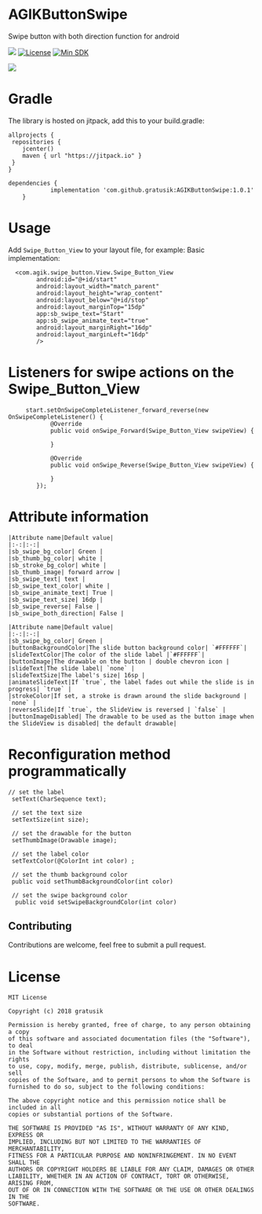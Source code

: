 # AGIKButtonSwipe
Swipe button with both direction function for android

[![](https://jitpack.io/v/gratusik/AGIKButtonSwipe.svg)](https://jitpack.io/#gratusik/AGIKButtonSwipe)
[![License](https://img.shields.io/badge/License-MIT-blue.svg)](https://github.com/gratusik/AGIKButtonSwipe/blob/master/LICENSE)
[![Min SDK](https://img.shields.io/badge/Min%20SDK-15-e91e63.svg)](https://developer.android.com/about/versions/android-4.0.3)

![](https://raw.githubusercontent.com/gratusik/AGIKButtonSwipe/master/demo.gif)

# Gradle
The library is hosted on jitpack, add this to your build.gradle:
```
allprojects {
 repositories {
    jcenter()
    maven { url "https://jitpack.io" }
 }
}
```
```
dependencies {
	        implementation 'com.github.gratusik:AGIKButtonSwipe:1.0.1'
	}
```

# Usage
 Add `Swipe_Button_View` to your layout file, for example:
 Basic implementation:
```
  <com.agik.swipe_button.View.Swipe_Button_View
        android:id="@+id/start"
        android:layout_width="match_parent"
        android:layout_height="wrap_content"
        android:layout_below="@+id/stop"
        android:layout_marginTop="15dp"
        app:sb_swipe_text="Start"
        app:sb_swipe_animate_text="true"
        android:layout_marginRight="16dp"
        android:layout_marginLeft="16dp"
        />
```

# Listeners for swipe actions on the Swipe_Button_View

```
     start.setOnSwipeCompleteListener_forward_reverse(new OnSwipeCompleteListener() {
            @Override
            public void onSwipe_Forward(Swipe_Button_View swipeView) {

            }

            @Override
            public void onSwipe_Reverse(Swipe_Button_View swipeView) {

            }
        });
```

# Attribute information

```
|Attribute name|Default value|
|:-:|:-:|
|sb_swipe_bg_color| Green |
|sb_thumb_bg_color| white |
|sb_stroke_bg_color| white |
|sb_thumb_image| forward arrow |
|sb_swipe_text| text |
|sb_swipe_text_color| white |
|sb_swipe_animate_text| True |
|sb_swipe_text_size| 16dp |
|sb_swipe_reverse| False |
|sb_swipe_both_direction| False |
```

```
|Attribute name|Default value|
|:-:|:-:|
|sb_swipe_bg_color| Green |
|buttonBackgroundColor|The slide button background color| `#FFFFFF`|
|slideTextColor|The color of the slide label |`#FFFFFF`|
|buttonImage|The drawable on the button | double chevron icon |
|slideText|The slide label| `none` |
|slideTextSize|The label's size| 16sp |
|animateSlideText|If `true`, the label fades out while the slide is in progress| `true` |
|strokeColor|If set, a stroke is drawn around the slide background | `none` |
|reverseSlide|If `true`, the SlideView is reversed | `false` |
|buttonImageDisabled| The drawable to be used as the button image when the SlideView is disabled| the default drawable|
```
# Reconfiguration method programmatically

```
// set the label
 setText(CharSequence text); 
 
 // set the text size
 setTextSize(int size);
 
 // set the drawable for the button
 setThumbImage(Drawable image);
 
 // set the label color
 setTextColor(@ColorInt int color) ;
 
 // set the thumb background color
 public void setThumbBackgroundColor(int color)
 
 // set the swipe background color
  public void setSwipeBackgroundColor(int color)
```

## Contributing

Contributions are welcome, feel free to submit a pull request.

# License

```
MIT License

Copyright (c) 2018 gratusik

Permission is hereby granted, free of charge, to any person obtaining a copy
of this software and associated documentation files (the "Software"), to deal
in the Software without restriction, including without limitation the rights
to use, copy, modify, merge, publish, distribute, sublicense, and/or sell
copies of the Software, and to permit persons to whom the Software is
furnished to do so, subject to the following conditions:

The above copyright notice and this permission notice shall be included in all
copies or substantial portions of the Software.

THE SOFTWARE IS PROVIDED "AS IS", WITHOUT WARRANTY OF ANY KIND, EXPRESS OR
IMPLIED, INCLUDING BUT NOT LIMITED TO THE WARRANTIES OF MERCHANTABILITY,
FITNESS FOR A PARTICULAR PURPOSE AND NONINFRINGEMENT. IN NO EVENT SHALL THE
AUTHORS OR COPYRIGHT HOLDERS BE LIABLE FOR ANY CLAIM, DAMAGES OR OTHER
LIABILITY, WHETHER IN AN ACTION OF CONTRACT, TORT OR OTHERWISE, ARISING FROM,
OUT OF OR IN CONNECTION WITH THE SOFTWARE OR THE USE OR OTHER DEALINGS IN THE
SOFTWARE.
```
